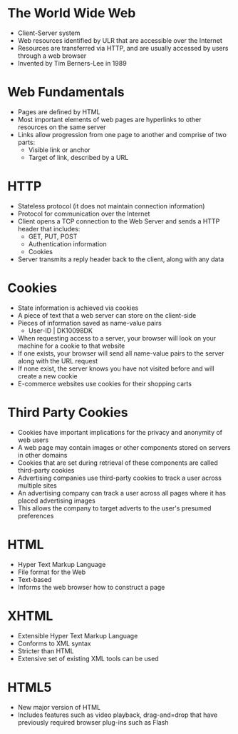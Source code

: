 # The World Wide Web

* Client-Server system
* Web resources identified by ULR that are accessible over the Internet
* Resources are transferred via HTTP, and are usually accessed by users through a web browser
* Invented by Tim Berners-Lee in 1989



# Web Fundamentals

* Pages are defined by HTML
* Most important elements of web pages are hyperlinks to other resources on the same server
* Links allow progression from one page to another and comprise of two parts:
  * Visible link or anchor
  * Target of link, described by a URL



# HTTP

* Stateless protocol (it does not maintain connection information)
* Protocol for communication over the Internet
* Client opens a TCP connection to the Web Server and sends a HTTP header that includes:
  * GET, PUT, POST 
  * Authentication information
  * Cookies
* Server transmits a reply header back to the client, along with any data



# Cookies

* State information is achieved via cookies
* A piece of text that a web server can store on the client-side
* Pieces of information saved as name-value pairs
  * User-ID | DK10098DK
* When requesting access to a server, your browser will look on your machine for a cookie to that website
* If one exists, your browser will send all name-value pairs to the server along with the URL request
* If none exist, the server knows you have not visited before and will create a new cookie
* E-commerce websites use cookies for their shopping carts



# Third Party Cookies

* Cookies have important implications for the privacy and anonymity of web users
* A web page may contain images or other components stored on servers in other domains
* Cookies that are set during retrieval of these components are called third-party cookies
* Advertising companies use third-party cookies to track a user across multiple sites
* An advertising company can track a user across all pages where it has placed advertising images
* This allows the company to target adverts to the user's presumed preferences



# HTML

* Hyper Text Markup Language
* File format for the Web
* Text-based
* Informs the web browser how to construct a page



# XHTML

* Extensible Hyper Text Markup Language
* Conforms to XML syntax
* Stricter than HTML
* Extensive set of existing XML tools can be used



# HTML5

* New major version of HTML
* Includes features such as video playback, drag-and=drop that have previously required browser plug-ins such as Flash

